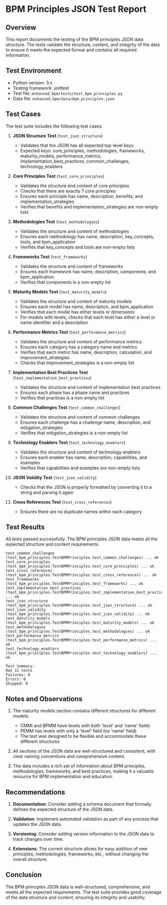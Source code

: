 # BPM Principles JSON Test Report

## Overview

This report documents the testing of the BPM principles JSON data structure. The tests validate the structure, content, and integrity of the data to ensure it meets the expected format and contains all required information.

## Test Environment

- Python version: 3.x
- Testing framework: unittest
- Test file: `enhanced_bpm/tests/test_bpm_principles.py`
- Data file: `enhanced_bpm/data/bpm_principles.json`

## Test Cases

The test suite includes the following test cases:

1. **JSON Structure Test** (`test_json_structure`)
   - Validates that the JSON has all expected top-level keys
   - Expected keys: core_principles, methodologies, frameworks, maturity_models, performance_metrics, implementation_best_practices, common_challenges, technology_enablers

2. **Core Principles Test** (`test_core_principles`)
   - Validates the structure and content of core principles
   - Checks that there are exactly 7 core principles
   - Ensures each principle has name, description, benefits, and implementation_strategies
   - Verifies that benefits and implementation_strategies are non-empty lists

3. **Methodologies Test** (`test_methodologies`)
   - Validates the structure and content of methodologies
   - Ensures each methodology has name, description, key_concepts, tools, and bpm_application
   - Verifies that key_concepts and tools are non-empty lists

4. **Frameworks Test** (`test_frameworks`)
   - Validates the structure and content of frameworks
   - Ensures each framework has name, description, components, and bpm_application
   - Verifies that components is a non-empty list

5. **Maturity Models Test** (`test_maturity_models`)
   - Validates the structure and content of maturity models
   - Ensures each model has name, description, and bpm_application
   - Verifies that each model has either levels or dimensions
   - For models with levels, checks that each level has either a level or name identifier and a description

6. **Performance Metrics Test** (`test_performance_metrics`)
   - Validates the structure and content of performance metrics
   - Ensures each category has a category name and metrics
   - Verifies that each metric has name, description, calculation, and improvement_strategies
   - Checks that improvement_strategies is a non-empty list

7. **Implementation Best Practices Test** (`test_implementation_best_practices`)
   - Validates the structure and content of implementation best practices
   - Ensures each phase has a phase name and practices
   - Verifies that practices is a non-empty list

8. **Common Challenges Test** (`test_common_challenges`)
   - Validates the structure and content of common challenges
   - Ensures each challenge has a challenge name, description, and mitigation_strategies
   - Verifies that mitigation_strategies is a non-empty list

9. **Technology Enablers Test** (`test_technology_enablers`)
   - Validates the structure and content of technology enablers
   - Ensures each enabler has name, description, capabilities, and examples
   - Verifies that capabilities and examples are non-empty lists

10. **JSON Validity Test** (`test_json_validity`)
    - Checks that the JSON is properly formatted by converting it to a string and parsing it again

11. **Cross References Test** (`test_cross_references`)
    - Ensures there are no duplicate names within each category

## Test Results

All tests passed successfully. The BPM principles JSON data meets all the expected structure and content requirements.

```
test_common_challenges (test_bpm_principles.TestBPMPrinciples.test_common_challenges) ... ok
test_core_principles (test_bpm_principles.TestBPMPrinciples.test_core_principles) ... ok
test_cross_references (test_bpm_principles.TestBPMPrinciples.test_cross_references) ... ok
test_frameworks (test_bpm_principles.TestBPMPrinciples.test_frameworks) ... ok
test_implementation_best_practices (test_bpm_principles.TestBPMPrinciples.test_implementation_best_practices) ... ok
test_json_structure (test_bpm_principles.TestBPMPrinciples.test_json_structure) ... ok
test_json_validity (test_bpm_principles.TestBPMPrinciples.test_json_validity) ... ok
test_maturity_models (test_bpm_principles.TestBPMPrinciples.test_maturity_models) ... ok
test_methodologies (test_bpm_principles.TestBPMPrinciples.test_methodologies) ... ok
test_performance_metrics (test_bpm_principles.TestBPMPrinciples.test_performance_metrics) ... ok
test_technology_enablers (test_bpm_principles.TestBPMPrinciples.test_technology_enablers) ... ok

Test Summary:
Ran 11 tests
Failures: 0
Errors: 0
Skipped: 0
```

## Notes and Observations

1. The maturity models section contains different structures for different models:
   - CMMI and BPMM have levels with both 'level' and 'name' fields
   - PEMM has levels with only a 'level' field (no 'name' field)
   - The test was designed to be flexible and accommodate these different structures

2. All sections of the JSON data are well-structured and consistent, with clear naming conventions and comprehensive content.

3. The data includes a rich set of information about BPM principles, methodologies, frameworks, and best practices, making it a valuable resource for BPM implementation and education.

## Recommendations

1. **Documentation**: Consider adding a schema document that formally defines the expected structure of the JSON data.

2. **Validation**: Implement automated validation as part of any process that updates the JSON data.

3. **Versioning**: Consider adding version information to the JSON data to track changes over time.

4. **Extensions**: The current structure allows for easy addition of new principles, methodologies, frameworks, etc., without changing the overall structure.

## Conclusion

The BPM principles JSON data is well-structured, comprehensive, and meets all the expected requirements. The test suite provides good coverage of the data structure and content, ensuring its integrity and usability.